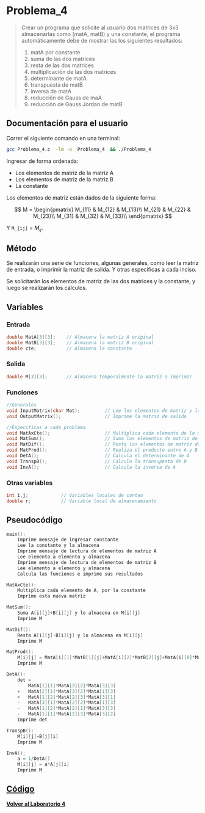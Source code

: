 #     Problema_4

>   Crear un programa que solicite al usuario dos matrices de 3x3 almacenarlas como (matA, matB) y una constante, el programa automáticamente debe de mostrar las los siguientes resultados:
> 
> 1.    matA por constante
> 2.    suma de las dos matrices
> 3.    resta de las dos matrices
> 4.    multiplicación de las dos matrices
> 5.    determinante de matA
> 6.    transpuesta de matB
> 7.    inversa de matA
> 8.    reducción de Gauss de maA
> 9.    reducción de Gauss Jordan de matB


##    Documentación para el usuario

Correr el siguiente comando en una terminal:

```bash
gcc Problema_4.c  -lm -o  Problema_4  && ./Problema_4
```

Ingresar de forma ordenada:

*   Los elementos de matriz de la matriz A
*   Los elementos de matriz de la matriz B
*   La constante

Los elementos de matriz están dados de la siguiente forma:

$$
    M = 
    \begin{pmatrix}
        M_{11} & M_{12} & M_{13}\\
        M_{21} & M_{22} & M_{23}\\
        M_{31} & M_{32} & M_{33}\\
    \end{pmatrix}
$$

Y `M_{ij}` = $M_{ij}$.

##    Método

Se realizarán una serie de funciones, algunas generales, como leer la matriz de entrada, o imprimir la matriz de salida. Y otras específicas a cada inciso.

Se solicitarán los elementos de matriz de las dos matrices y la constante, y luego se realizarán los cálculos.

##    Variables

###   Entrada

```c
double MatA[3][3];    // Almacena la matriz A original
double MatB[3][3];    // Almacena la matriz B original
double cte;           // Almacena la constante
```

###   Salida
```c
double M[3][3];       // Almacena temporalmente la matriz a imprimir
```

### Funciones
```c
//Generales
void InputMatrix(char Mat);         // Lee los elementos de matriz y los almacena
void OutputMatrix();                // Imprime la matriz de salida

//Especificas a cada problema
void MatAxCte();                    // Multiplica cada elemento de la matriz A por una contante e imprime
void MatSum();                      // Suma los elementos de matriz de uno en uno
void MatDif();                      // Resta los elementos de matriz de uno en uno
void MatProd();                     // Realiza el producto entre A y B
void DetA();                        // Calcula el determinante de A
void TranspB();                     // Calcula la transupesta de B
void InvA();                        // Calcula la inversa de A
```

###   Otras variables
```c
int i,j;            // Variables locales de conteo
double r;           // Variable local de almacenamiento
```


##    Pseudocódigo
```c
main():
    Imprime mensaje de ingresar constante
    Lee la constante y la almacena
    Imprime mensaje de lectura de elementos de matriz A
    Lee elemento a elemento y almacena
    Imprime mensaje de lectura de elementos de matriz B
    Lee elemento a elemento y almacena
    Calcula las funciones e imprime sus resultados

MatAxCte():
    Multiplica cada elemento de A, por la constante
    Imprime esta nueva matriz

MatSum():
    Suma A[i][j]+B[i][j] y lo almacena en M[i][j]
    Imprime M

MatDif():
    Resta A[i][j]-B[i][j] y lo almacena en M[i][j]
    Imprime M

MatProd():
    M[i][j] = MatA[i][1]*MatB[1][j]+MatA[i][2]*MatB[2][j]+MatA[i][0]*MatB[0][j]
    Imprime M

DetA():
    det = 
        MatA[1][1]*MatA[2][2]*MatA[3][3]
    +   MatA[2][1]*MatA[3][2]*MatA[1][3]
    +   MatA[1][2]*MatA[2][3]*MatA[3][1]
    -   MatA[3][1]*MatA[2][2]*MatA[1][3]
    -   MatA[1][2]*MatA[2][1]*MatA[3][3]
    -   MatA[1][1]*MatA[2][3]*MatA[3][2]
    Imprime det

TranspB():
    M[i][j]=B[j][i]
    Imprime M

InvA();
    a = 1/DetA()
    M[i][j] = a*A[j][i]
    Imprime M
```


##    [Código](Problema_4.c)


**[Volver al Laboratorio 4](../../README.md)**